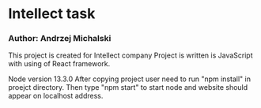 # Intellect task

### Author: Andrzej Michalski

This project is created for Intellect company
Project is written is JavaScript with using of React framework.

Node version 13.3.0
After copying project user need to run "npm install" in proejct directory.
Then type "npm start" to start node and website should appear on localhost address.


